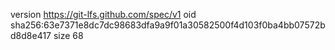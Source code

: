 version https://git-lfs.github.com/spec/v1
oid sha256:63e7371e8dc7dc98683dfa9a9f01a30582500f4d103f0ba4bb07572bd8d8e417
size 68

